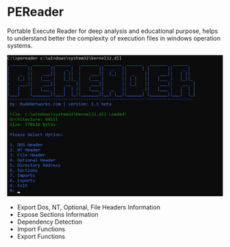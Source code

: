 # PEReader
Portable Execute Reader for deep analysis and educational purpose, helps to understand better the complexity of execution files in windows operation systems.

![PEReader](https://github.com/proxytype/PEReader/blob/main/pereader.png)

* Export Dos, NT, Optional, File Headers Information
* Expose Sections Information
* Dependency Detection
* Import Functions
* Export Functions

